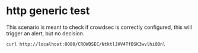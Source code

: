 # http generic test

This scenario is meant to check if crowdsec is correctly configured, this will
trigger an alert, but no decision.

`curl http://localhost:8080/CROWDSEC/NtktlJHV4TfBSK3wvlhiOBnl` 



